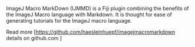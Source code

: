 ImageJ Macro MarkDown (IJMMD) is a Fiji plugin combining the benefits of the ImageJ Macro language with Markdown. It is thought for ease of generating tutorials for the ImageJ macro language. 

Read more [https://github.com/haesleinhuepf/imagejmacromarkdown details on github.com ]
